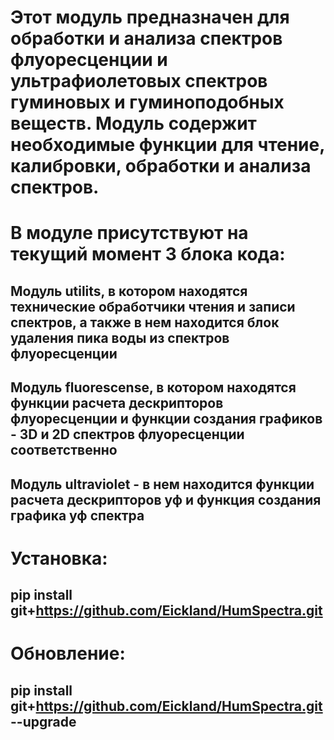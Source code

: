 # Этот модуль предназначен для обработки и анализа спектров флуоресценции и ультрафиолетовых спектров гуминовых и гуминоподобных веществ. Модуль содержит необходимые функции для чтение, калибровки, обработки и анализа спектров.

# В модуле присутствуют на текущий момент 3 блока кода:
## Модуль utilits, в котором находятся технические обработчики чтения и записи спектров, а также в нем находится блок удаления пика воды из спектров флуоресценции
## Модуль fluorescense,  в котором находятся функции расчета дескрипторов флуоресценции и функции создания графиков - 3D и 2D спектров флуоресценции соответственно
## Модуль ultraviolet - в нем находится функции расчета дескрипторов уф и функция создания графика уф спектра

# Установка:
## pip install git+https://github.com/Eickland/HumSpectra.git

# Обновление:
## pip install git+https://github.com/Eickland/HumSpectra.git --upgrade

